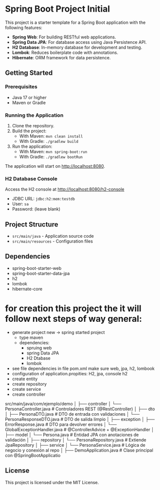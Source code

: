 # Spring Boot Project Initial

This project is a starter template for a Spring Boot application with the following features:

- **Spring Web**: For building RESTful web applications.
- **Spring Data JPA**: For database access using Java Persistence API.
- **H2 Database**: In-memory database for development and testing.
- **Lombok**: Reduces boilerplate code with annotations.
- **Hibernate**: ORM framework for data persistence.

## Getting Started

### Prerequisites

- Java 17 or higher
- Maven or Gradle

### Running the Application

1. Clone the repository.
2. Build the project:
    - With Maven: `mvn clean install`
    - With Gradle: `./gradlew build`
3. Run the application:
    - With Maven: `mvn spring-boot:run`
    - With Gradle: `./gradlew bootRun`

The application will start on [http://localhost:8080](http://localhost:8080).

### H2 Database Console

Access the H2 console at [http://localhost:8080/h2-console](http://localhost:8080/h2-console)  
- JDBC URL: `jdbc:h2:mem:testdb`
- User: `sa`
- Password: (leave blank)

## Project Structure

- `src/main/java` - Application source code
- `src/main/resources` - Configuration files

## Dependencies

- spring-boot-starter-web
- spring-boot-starter-data-jpa
- h2
- lombok
- hibernate-core

# for creation this project the it will follow next steps of way general: 
 - generate project new -> spring started project
	 - type maven 
	 - dependencies: 
	  	* spruing web
	  	* spring Data JPA
	  	* H2 Dtabase
	  	* lombok
  - see file dependencies in file pom.xml make sure  web, jpa, h2, lombook
 - configuration of application.propities: H2, jpa, console h2
 - create entity
 - create repository
 - create service
 - create controller

src/main/java/com/ejemplo/demo
│
├── controller
│   └── PersonaController.java       # Controladores REST (@RestController)
│
├── dto
│   ├── PersonaDTO.java              # DTO de entrada con validaciones
│   └── PersonaResponseDTO.java      # DTO de salida limpio
│
├── exception
│   ├── ErrorResponse.java           # DTO para devolver errores
│   └── GlobalExceptionHandler.java  # @ControllerAdvice + @ExceptionHandler
│
├── model
│   └── Persona.java                 # Entidad JPA con anotaciones de validación
│
├── repository
│   └── PersonaRepository.java       # Extiende JpaRepository
│
├── service
│   └── PersonaService.java          # Lógica de negocio y conexión al repo
│
├── DemoApplication.java             # Clase principal con @SpringBootApplicatio


## License

This project is licensed under the MIT License.

